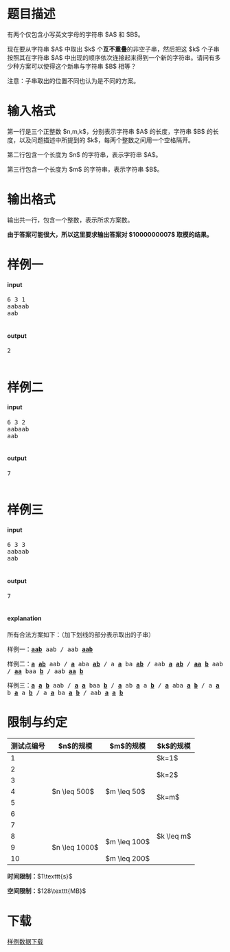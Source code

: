 # 题目描述

<p>有两个仅包含小写英文字母的字符串 $A$ 和 $B$。</p>
<p>现在要从字符串 $A$ 中取出 $k$ 个<strong>互不重叠</strong>的非空子串，然后把这 $k$ 个子串按照其在字符串 $A$ 中出现的顺序依次连接起来得到一个新的字符串。请问有多少种方案可以使得这个新串与字符串 $B$ 相等？</p>
<p>注意：子串取出的位置不同也认为是不同的方案。</p>

# 输入格式


<p>第一行是三个正整数 $n,m,k$，分别表示字符串 $A$ 的长度，字符串 $B$ 的长度，以及问题描述中所提到的 $k$，每两个整数之间用一个空格隔开。</p>
<p>第二行包含一个长度为 $n$ 的字符串，表示字符串 $A$。</p>
<p>第三行包含一个长度为 $m$ 的字符串，表示字符串 $B$。</p>

# 输出格式


<p>输出共一行，包含一个整数，表示所求方案数。 </p>
<p><strong>由于答案可能很大，所以这里要求输出答案对 $1000000007$ 取模的结果。</strong></p>

# 样例一


<h4>input</h4>
<pre>6 3 1
aabaab
aab

</pre>

<h4>output</h4>
<pre>2

</pre>


# 样例二


<h4>input</h4>
<pre>6 3 2
aabaab
aab

</pre>

<h4>output</h4>
<pre>7

</pre>


# 样例三


<h4>input</h4>
<pre>6 3 3
aabaab
aab

</pre>

<h4>output</h4>
<pre>7

</pre>

<h4>explanation</h4>
<p>所有合法方案如下：（加下划线的部分表示取出的子串）</p>
<p>样例一：<samp><strong><u>aab</u></strong> aab / aab <strong><u>aab</u></strong></samp></p>
<p>样例二：<samp><strong><u>a</u> <u>ab</u></strong> aab / <strong><u>a</u></strong> aba <strong><u>ab</u></strong> / a <strong><u>a</u></strong> ba <strong><u>ab</u></strong> / aab <strong><u>a</u> <u>ab</u></strong> / <strong><u>aa</u> <u>b</u></strong> aab / <strong><u>aa</u></strong> baa <strong><u>b</u></strong> / aab <strong><u>aa</u> <u>b</u></strong></samp></p>
<p>样例三：<samp><strong><u>a</u> <u>a</u> <u>b</u></strong> aab / <strong><u>a</u> <u>a</u></strong> baa <strong><u>b</u></strong> / <strong><u>a</u></strong> ab <strong><u>a</u></strong> a <strong><u>b</u></strong> / <strong><u>a</u></strong> aba <strong><u>a</u> <u>b</u></strong> / a <strong><u>a</u></strong> b <strong><u>a</u></strong> a <strong><u>b</u></strong> / a <strong><u>a</u></strong> ba <strong><u>a</u> <u>b</u></strong> / aab <strong><u>a</u> <u>a</u> <u>b</u></strong></samp></p>

# 限制与约定


<div class="table-responsive">
<table class="table table-bordered table-text-center table-vertical-middle"><thead><tr><th>测试点编号</th>
<th>$n$的规模</th>
<th>$m$的规模</th>
<th>$k$的规模</th>
</tr></thead><tbody><tr><td>1</td><td rowspan="7">$n \leq 500$</td><td rowspan="7"> $m \leq 50$</td><td>$k=1$</td></tr><tr><td>2</td><td rowspan="2">$k=2$</td></tr><tr><td>3</td></tr><tr><td>4</td><td rowspan="2">$k=m$</td></tr><tr><td>5</td></tr><tr><td>6</td><td rowspan="5">$k \leq m$</td></tr><tr><td>7</td></tr><tr><td>8</td><td rowspan="3">$n \leq 1000$</td><td rowspan="2">$m \leq 100$</td></tr><tr><td>9</td></tr><tr><td>10</td><td>$m \leq 200$</td></tr></tbody></table></div>


<p><strong>时间限制：</strong>$1\texttt{s}$</p>
<p><strong>空间限制：</strong>$128\texttt{MB}$</p>

# 下载


<p><a href="/download.php?type=problem&amp;id=149">样例数据下载</a></p>
